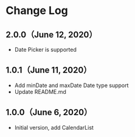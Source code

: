 # Change Log

## 2.0.0（June 12, 2020）

- Date Picker is supported

## 1.0.1（June 11, 2020）

- Add minDate and maxDate Date type support
- Update README.md

## 1.0.0（June 6, 2020）

- Initial version, add CalendarList